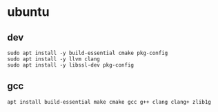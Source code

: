 # ubuntu

## dev
```
sudo apt install -y build-essential cmake pkg-config
sudo apt install -y llvm clang
sudo apt install -y libssl-dev pkg-config
```

## gcc
```
apt install build-essential make cmake gcc g++ clang clang+ zlib1g
```